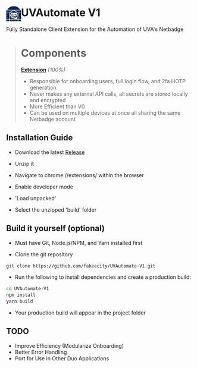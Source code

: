# <img src="/public/icons/uva128.png" width="40" align="left"> UVAutomate V1

Fully Standalone Client Extension for the Automation of UVA's Netbadge

> # Components
>
> **[Extension](https://github.com/fakeecity/UVAutomate-V1)** _(100%)_
>
> - Responsible for onboarding users, full login flow, and 2fa HOTP generation
> - Never makes any external API calls, all secrets are stored locally and encrypted
> - More Efficient than V0
> - Can be used on multiple devices at once all sharing the same Netbadge account

## Installation Guide

- Download the latest [Release](https://github.com/fakeecity/UVAutomate-V1/releases/tag/Release)

- Unzip it

- Navigate to chrome://extensions/ within the browser

- Enable developer mode

- 'Load unpacked'

- Select the unzipped 'build' folder

## Build it yourself (optional)

- Must have Git, Node.js/NPM, and Yarn installed first

- Clone the git repository

```sh
git clone https://github.com/fakeecity/UVAutomate-V1.git
```

- Run the following to install dependencies and create a production build:

```sh
cd UVAutomate-V1
npm install
yarn build
```

- Your production build will appear in the project folder

## TODO

- Improve Efficiency (Modularize Onboarding)
- Better Error Handling
- Port for Use in Other Duo Applications
